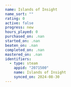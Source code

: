 ```yaml
---
name: Islands of Insight
name_sort: ""
rating: 0
active: false
progress: new
hours_played: 0
purchased_on: .nan
started_on: .nan
beaten_on: .nan
completed_on: .nan
mastered_on: .nan
identifiers:
  - type: steam
    appid: "2071500"
    name: Islands of Insight
    synced_on: 2024-08-30
---
```


